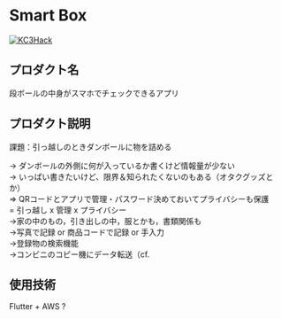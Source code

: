 # Smart Box

[![KC3Hack](https://kc3.me/hack/wp-content/uploads/2021/01/kc3hack2021ogp@2x.png)](https://kc3.me/hack)

## プロダクト名

段ボールの中身がスマホでチェックできるアプリ

## プロダクト説明

課題：引っ越しのときダンボールに物を詰める  


-> ダンボールの外側に何が入っているか書くけど情報量が少ない  
-> いっぱい書きたいけど、限界＆知られたくないのもある（オタクグッズとか）  
=> QRコードとアプリで管理・パスワード決めておいてプライバシーも保護  
= 引っ越し x 管理 x プライバシー  
->家の中のもの，引き出しの中，服とかも，書類関係も  
->写真で記録 or 商品コードで記録 or 手入力  
->登録物の検索機能  
->コンビニのコピー機にデータ転送（cf.   


## 使用技術

Flutter + AWS ?
